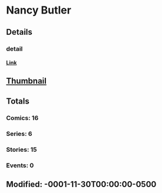 # Nancy  Butler 
## Details
### detail
#### [Link](http://marvel.com/comics/creators/9779/nancy_butler?utm_campaign=apiRef&utm_source=225578a89fc76f3d20fbffda5d17a88d)
## [Thumbnail](http://i.annihil.us/u/prod/marvel/i/mg/9/90/4bf6f1d7d9412.jpg)
## Totals
### Comics: 16
### Series: 6
### Stories: 15
### Events: 0
## Modified: -0001-11-30T00:00:00-0500
